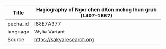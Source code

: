 |Title | Hagiography of Ngor chen dKon mchog lhun grub (1497–1557) 
| --- | --- 
|pecha_id | I88E7A377
|language | Wylie Variant
|Source | https://sakyaresearch.org